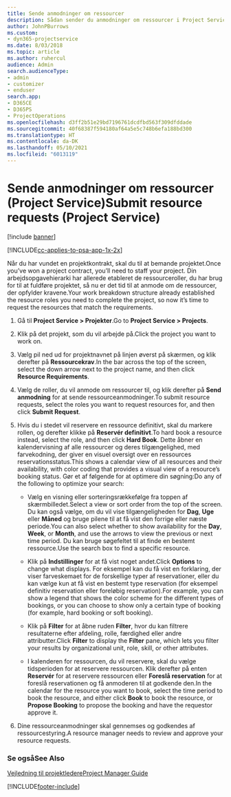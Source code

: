 ```yaml
---
title: Sende anmodninger om ressourcer
description: Sådan sender du anmodninger om ressourcer i Project Service
author: JohnPBurrows
ms.custom:
- dyn365-projectservice
ms.date: 8/03/2018
ms.topic: article
ms.author: ruhercul
audience: Admin
search.audienceType:
- admin
- customizer
- enduser
search.app:
- D365CE
- D365PS
- ProjectOperations
ms.openlocfilehash: d3ff2b51e29bd7196761dcdfbd563f309dfddade
ms.sourcegitcommit: 40f68387f594180af64a5e5c748b6efa188bd300
ms.translationtype: HT
ms.contentlocale: da-DK
ms.lasthandoff: 05/10/2021
ms.locfileid: "6013119"
---
```

# <a name="submit-resource-requests-project-service"></a><span data-ttu-id="2fe1d-103">Sende anmodninger om ressourcer (Project Service)</span><span class="sxs-lookup"><span data-stu-id="2fe1d-103">Submit resource requests (Project Service)</span></span>

[!include [banner](../includes/psa-now-project-operations.md)]

[!INCLUDE[cc-applies-to-psa-app-1x-2x](../includes/cc-applies-to-psa-app-1x-2x.md)]

<span data-ttu-id="2fe1d-104">Når du har vundet en projektkontrakt, skal du til at bemande projektet.</span><span class="sxs-lookup"><span data-stu-id="2fe1d-104">Once you’ve won a project contract, you’ll need to staff your project.</span></span> <span data-ttu-id="2fe1d-105">Din arbejdsopgavehierarki har allerede etableret de ressourceroller, du har brug for til at fuldføre projektet, så nu er det tid til at anmode om de ressourcer, der opfylder kravene.</span><span class="sxs-lookup"><span data-stu-id="2fe1d-105">Your work breakdown structure already established the resource roles you need to complete the project, so now it’s time to request the resources that match the requirements.</span></span>  
  
1.  <span data-ttu-id="2fe1d-106">Gå til **Project Service > Projekter**.</span><span class="sxs-lookup"><span data-stu-id="2fe1d-106">Go to **Project Service > Projects**.</span></span>  
  
2.  <span data-ttu-id="2fe1d-107">Klik på det projekt, som du vil arbejde på.</span><span class="sxs-lookup"><span data-stu-id="2fe1d-107">Click the project you want to work on.</span></span>  
  
3.  <span data-ttu-id="2fe1d-108">Vælg pil ned ud for projektnavnet på linjen øverst på skærmen, og klik derefter på **Ressourcekrav**.</span><span class="sxs-lookup"><span data-stu-id="2fe1d-108">In the bar across the top of the screen, select the down arrow next to the project name, and then click **Resource Requirements**.</span></span>  
  
4.  <span data-ttu-id="2fe1d-109">Vælg de roller, du vil anmode om ressourcer til, og klik derefter på **Send anmodning** for at sende ressourceanmodninger.</span><span class="sxs-lookup"><span data-stu-id="2fe1d-109">To submit resource requests, select the roles you want to request resources for, and then click **Submit Request**.</span></span>  
  
5.  <span data-ttu-id="2fe1d-110">Hvis du i stedet vil reservere en ressource definitivt, skal du markere rollen, og derefter klikke på **Reservér definitivt**.</span><span class="sxs-lookup"><span data-stu-id="2fe1d-110">To hard book a resource instead, select the role, and then click **Hard Book**.</span></span> <span data-ttu-id="2fe1d-111">Dette åbner en kalendervisning af alle ressourcer og deres tilgængelighed, med farvekodning, der giver en visuel oversigt over en ressources reservationsstatus.</span><span class="sxs-lookup"><span data-stu-id="2fe1d-111">This shows a calendar view of all resources and their availability, with color coding that provides a visual view of a resource’s booking status.</span></span> <span data-ttu-id="2fe1d-112">Gør et af følgende for at optimere din søgning:</span><span class="sxs-lookup"><span data-stu-id="2fe1d-112">Do any of the following to optimize your search:</span></span>  
  
    -   <span data-ttu-id="2fe1d-113">Vælg en visning eller sorteringsrækkefølge fra toppen af skærmbilledet.</span><span class="sxs-lookup"><span data-stu-id="2fe1d-113">Select a view or sort order from the top of the screen.</span></span> <span data-ttu-id="2fe1d-114">Du kan også vælge, om du vil vise tilgængeligheden for **Dag**, **Uge** eller **Måned** og bruge pilene til at få vist den forrige eller næste periode.</span><span class="sxs-lookup"><span data-stu-id="2fe1d-114">You can also select whether to show availability for the **Day**, **Week**, or **Month**, and use the arrows to view the previous or next time period.</span></span> <span data-ttu-id="2fe1d-115">Du kan bruge søgefeltet til at finde en bestemt ressource.</span><span class="sxs-lookup"><span data-stu-id="2fe1d-115">Use the search box to find a specific resource.</span></span>  
  
    -   <span data-ttu-id="2fe1d-116">Klik på **Indstillinger** for at få vist noget andet.</span><span class="sxs-lookup"><span data-stu-id="2fe1d-116">Click **Options** to change what displays.</span></span> <span data-ttu-id="2fe1d-117">For eksempel kan du få vist en forklaring, der viser farveskemaet for de forskellige typer af reservationer, eller du kan vælge kun at få vist en bestemt type reservation (for eksempel definitiv reservation eller foreløbig reservation).</span><span class="sxs-lookup"><span data-stu-id="2fe1d-117">For example, you can show a legend that shows the color scheme for the different types of bookings, or you can choose to show only a certain type of booking (for example, hard booking or soft booking).</span></span>  
  
    -   <span data-ttu-id="2fe1d-118">Klik på **Filter** for at åbne ruden **Filter**, hvor du kan filtrere resultaterne efter afdeling, rolle, færdighed eller andre attributter.</span><span class="sxs-lookup"><span data-stu-id="2fe1d-118">Click **Filter** to display the **Filter** pane, which lets you filter your results by organizational unit, role, skill, or other attributes.</span></span>  
  
    -   <span data-ttu-id="2fe1d-119">I kalenderen for ressourcen, du vil reservere, skal du vælge tidsperioden for at reservere ressourcen. Klik derefter på enten **Reservér** for at reservere ressourcen eller **Foreslå reservation** for at foreslå reservationen og få anmoderen til at godkende den.</span><span class="sxs-lookup"><span data-stu-id="2fe1d-119">In the calendar for the resource you want to book, select the time period to book the resource, and either click **Book** to book the resource, or **Propose Booking** to propose the booking and have the requestor approve it.</span></span>  
  
6.  <span data-ttu-id="2fe1d-120">Dine ressourceanmodninger skal gennemses og godkendes af ressourcestyring.</span><span class="sxs-lookup"><span data-stu-id="2fe1d-120">A resource manager needs to review and approve your resource requests.</span></span>  
  
### <a name="see-also"></a><span data-ttu-id="2fe1d-121">Se også</span><span class="sxs-lookup"><span data-stu-id="2fe1d-121">See Also</span></span>  
 [<span data-ttu-id="2fe1d-122">Vejledning til projektledere</span><span class="sxs-lookup"><span data-stu-id="2fe1d-122">Project Manager Guide</span></span>](../psa/project-manager-guide.md)


[!INCLUDE[footer-include](../includes/footer-banner.md)]